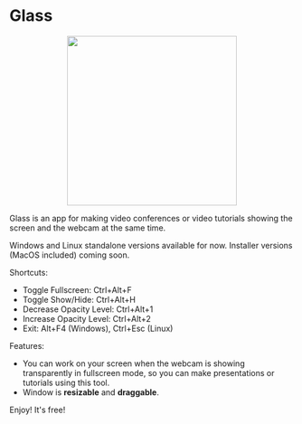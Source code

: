 # Glass

<p align="center"><img src="https://i.imgur.com/qXuRtvU.png" width="300" /></p>

Glass is an app for making video conferences or video tutorials showing the screen and the webcam at the same time.

Windows and Linux standalone versions available for now.
Installer versions (MacOS included) coming soon.

Shortcuts:
- Toggle Fullscreen: Ctrl+Alt+F
- Toggle Show/Hide: Ctrl+Alt+H
- Decrease Opacity Level: Ctrl+Alt+1
- Increase Opacity Level: Ctrl+Alt+2
- Exit: Alt+F4 (Windows), Ctrl+Esc (Linux)

Features:
- You can work on your screen when the webcam is showing transparently in fullscreen mode, so you can make presentations or tutorials using this tool.
- Window is **resizable** and **draggable**.

Enjoy! It's free!
